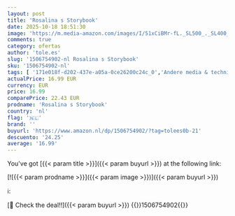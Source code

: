 ```yaml
---
layout: post
title: 'Rosalina s Storybook'
date: 2025-10-18 18:51:30
image: 'https://m.media-amazon.com/images/I/51xCiBMr-fL._SL500_._SL400_.jpg'
comments: true
category: ofertas
author: 'tole.es'
slug: '1506754902-nl Rosalina s Storybook'
sku: '1506754902-nl'
tags: [ '171e018f-d202-437e-a05a-0ce26200c24c_0','Andere media & technieken','Arborist Merchandising Root','Boeken','Computers & internet','Digitale kunst','Engelstalige boeken','Featured Categories','Fictie in connectie met tv, film & games','Genrefictie','Grafisch ontwerp','Grafisch ontwerp commercieel','Hobbys, kunstnijverheid & huis','Kunst & fotografie','Literaire fictie','Literatuur & fictie','Ontwerp','Puzzels & spellen','Self Service','Special Features Stores','Strategiegidsen videogames','Videogames & strategiegidsen','Videogames als kunst','🇳🇱', ]
actualPrice: 16.99 EUR
currency: EUR
price: 16.99
comparePrice: 22.43 EUR
prodname: 'Rosalina s Storybook'
country: 'nl'
flag: '🇳🇱'
brand: ''
buyurl: 'https://www.amazon.nl/dp/1506754902/?tag=tolees0b-21'
descuento: '24.25'
average: '16.99'
---
```


You've got [{{< param title >}}]({{< param buyurl >}}) at the following link:

[![{{< param prodname >}}]({{< param image >}})]({{< param buyurl >}})

ℹ️:


[🛒 Check the deal!!]({{< param buyurl >}})
{{<world>}}1506754902{{</world>}}
